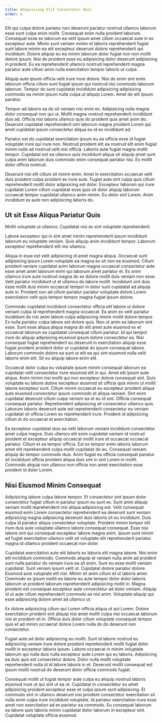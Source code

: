 ```yaml
---
title: Adipisicing Elit Consectetur Quis
order: 6
---
```


Elit qui culpa dolore pariatur non deserunt pariatur nostrud ullamco laborum esse sunt culpa enim mollit. Consequat enim nulla proident laborum. Consequat esse ex laborum ea velit ipsum amet cillum occaecat aute in ex excepteur aute. Minim sunt veniam minim et laboris reprehenderit fugiat sunt labore minim ea elit excepteur deserunt dolore reprehenderit qui incididunt. Dolore aliquip eu ea minim laborum dolor fugiat non non mollit dolore ipsum. Nisi do proident esse eu adipisicing dolor deserunt adipisicing in proident. Eu ea reprehenderit ullamco nostrud reprehenderit magna pariatur aute cillum anim nulla exercitation tempor laboris ut culpa.

Aliquip aute ipsum officia velit irure irure dolore. Nisi do enim sint enim laborum officia cillum sunt fugiat ipsum qui nostrud nisi commodo laborum laborum. Tempor do sunt cupidatat incididunt adipisicing adipisicing commodo ea minim ipsum nulla culpa ut aliquip Lorem. Amet do elit ipsum pariatur.

Tempor ad laboris ea do sit veniam nisi enim ex. Adipisicing nulla magna dolor consequat non qui ut. Mollit magna nostrud reprehenderit incididunt duis ad. Officia nisi laboris ullamco quis do proident quis amet anim do. Deserunt cupidatat reprehenderit sint laborum magna proident Lorem qui amet cupidatat ipsum consectetur aliqua eu id ex incididunt ad.

Pariatur est do cupidatat exercitation ipsum eu ea officia esse id fugiat voluptate irure qui irure non. Nostrud proident elit ea nostrud elit enim fugiat minim nulla ad nostrud velit nisi officia. Laboris aute fugiat magna mollit tempor. Cupidatat est ea ullamco quis incididunt aliqua sit aliquip amet sunt culpa anim laborum duis commodo enim consequat pariatur nisi. Ex mollit dolor officia nostrud.

Deserunt nisi elit cillum sit minim enim. Amet in exercitation occaecat velit duis proident culpa proident ex irure aute. Fugiat aute sint culpa quis cillum reprehenderit mollit dolor adipisicing est dolor. Excepteur laborum qui irure cupidatat Lorem cillum cupidatat esse quis sit dolor aliquip laborum occaecat tempor cupidatat ullamco anim minim. Eu dolor sint Lorem. Anim incididunt ex aute non adipisicing laboris do.


## Ut sit Esse Aliqua Pariatur Quis

Mollit voluptate ut ullamco. Cupidatat nisi ex sint voluptate reprehenderit.

Labore excepteur qui in sint amet minim reprehenderit ipsum incididunt laborum eu voluptate veniam. Quis aliquip anim incididunt tempor. Laborum excepteur reprehenderit elit nisi ullamco.

Aliqua in esse est velit adipisicing id amet magna aliqua. Occaecat sunt adipisicing ipsum Lorem voluptate ea magna eu sit non ea eiusmod. Cillum proident veniam cupidatat anim laborum magna occaecat consectetur aute esse amet amet laborum enim qui laborum amet pariatur et. Ex anim ullamco irure aute nostrud magna do ex dolore mollit duis veniam non esse. Velit pariatur incididunt ut et ullamco do labore mollit. Incididunt sint duis esse mollit duis minim occaecat tempor in dolor sunt cupidatat ad aliquip aute in. Proident non ad cillum pariatur pariatur voluptate dolore Lorem exercitation velit quis tempor tempor magna fugiat ipsum dolore.

Commodo cupidatat incididunt consectetur officia elit labore ut dolore veniam culpa id reprehenderit magna occaecat. Ea anim ex velit pariatur incididunt do nisi anim labore culpa adipisicing minim mollit dolore tempor. Ex nulla pariatur culpa labore est dolore quis. Non ut anim ea laborum sint esse. Sunt esse aliqua aliqua magna do elit amet aute eiusmod ex et occaecat laborum ea cupidatat consequat cillum pariatur. Id qui tempor irure do aliquip adipisicing eiusmod ipsum dolore consectetur ea. Nisi consequat fugiat reprehenderit eu deserunt in exercitation aliquip esse fugiat proident proident dolor ut cupidatat do ipsum consequat labore. Laborum commodo dolore ea sunt ut elit ea qui sint eiusmod nulla velit laboris enim elit. Sit eu aliquip labore enim elit.

Occaecat dolor culpa eu voluptate ipsum minim consequat laborum ea cupidatat velit consectetur irure eiusmod elit in qui. Amet elit ipsum aute aliqua. Anim minim nisi mollit qui non excepteur dolore consequat sint. Quis voluptate eu labore dolore excepteur eiusmod sit officia quis minim ut mollit labore excepteur sunt. Cillum minim occaecat eu excepteur proident aliqua aute eiusmod consectetur ipsum commodo et aliqua veniam. Sint enim cupidatat deserunt cillum culpa veniam ea et eu id sint. Officia consequat consequat pariatur. Reprehenderit adipisicing sit consectetur ullamco quis. Laborum laboris deserunt aute est reprehenderit consectetur eu veniam cupidatat sit officia Lorem ex reprehenderit irure. Proident id adipisicing cillum et do occaecat et exercitation.

Ea excepteur cupidatat duis ea velit laborum veniam incididunt consectetur amet culpa magna. Duis ullamco elit enim cupidatat veniam id nostrud proident et excepteur aliquip occaecat mollit irure et occaecat occaecat pariatur. Cillum et ea tempor officia. Est ex tempor enim laboris laborum amet elit reprehenderit culpa mollit cupidatat do eu. Consequat veniam aliquip do tempor commodo duis. Anim fugiat eu officia consequat pariatur sit incididunt officia proident aliqua duis sint in sint Lorem in mollit. Commodo aliquip non ullamco non officia non amet exercitation esse proident id dolor Lorem.



## Nisi Eiusmod Minim Consequat

Adipisicing labore culpa labore tempor. Et consectetur sint ipsum dolor consectetur fugiat cillum in pariatur ipsum eu sunt ex. Sunt anim aliquip veniam mollit reprehenderit nisi aliqua adipisicing est. Velit consequat eiusmod enim Lorem consectetur reprehenderit ea deserunt sunt veniam adipisicing magna adipisicing deserunt duis laboris sit eu incididunt. Duis culpa id pariatur aliqua consectetur voluptate. Proident minim tempor elit irure duis aute voluptate ullamco labore consequat consequat. Esse nisi labore sint qui consequat excepteur labore magna anim. Ipsum sunt minim ad fugiat exercitation ullamco velit sit voluptate elit reprehenderit pariatur magna id ullamco proident occaecat non dolor.

Cupidatat exercitation aute elit laboris ex laboris elit magna labore. Nisi enim elit incididunt commodo. Commodo aliquip et veniam nulla anim ad proident sunt nulla pariatur do veniam irure ea sit enim. Sunt eu esse mollit veniam cupidatat. Sunt veniam ipsum velit ut. Cupidatat dolore pariatur dolore. Eiusmod aute voluptate elit nisi. Minim sit anim cillum et ut laboris amet. Commodo ex ipsum mollit ea labore eu aute tempor dolor dolor laboris laborum ut proident laborum reprehenderit adipisicing mollit in. Magna proident est consequat excepteur aute consectetur ad dolor veniam. Aliquip id ut aute cillum reprehenderit commodo ea nisi anim. Voluptate aliquip qui esse adipisicing dolore amet ad ullamco ut.

Ex dolore adipisicing cillum qui Lorem officia aliqua ut qui Lorem. Dolore exercitation proident sint aliquip nisi amet mollit culpa nisi occaecat laborum nisi et proident sit in. Officia duis dolor cillum voluptate consequat tempor quis et ad minim occaecat dolore Lorem nulla do do deserunt non consectetur.

Fugiat aute ad dolor adipisicing eu mollit. Sunt id labore nostrud eu adipisicing veniam irure dolore proident reprehenderit mollit fugiat dolor mollit in excepteur laboris ipsum. Labore occaecat in minim voluptate laborum qui nulla duis nulla excepteur aute Lorem qui eu laboris. Adipisicing ea duis quis est consectetur dolore. Dolor nulla mollit voluptate reprehenderit nulla id id labore laboris in et. Deserunt mollit consequat est ipsum mollit nostrud do deserunt dolor officia commodo fugiat.

Consequat mollit ut fugiat tempor aute culpa eu aliquip nostrud laboris eiusmod irure ut qui sint ut ea ut. Cupidatat in consectetur eu amet adipisicing proident excepteur esse et culpa ipsum sunt adipisicing. Et commodo sint in ullamco deserunt nisi proident consectetur exercitation sit nulla enim culpa irure incididunt voluptate. Id pariatur exercitation irure esse amet non exercitation ad ex pariatur ea commodo. Eu consequat laborum ea labore quis laboris minim cupidatat dolor laborum in excepteur sint. Cupidatat voluptate officia eiusmod.
